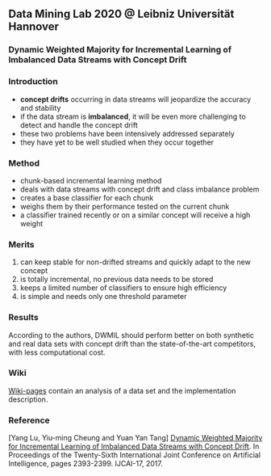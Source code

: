 ## Data Mining Lab 2020 @ Leibniz Universität Hannover

### Dynamic Weighted Majority for Incremental Learning of Imbalanced Data Streams with Concept Drift

### Introduction

* **concept drifts** occurring in data streams will jeopardize the accuracy and stability
* if the data stream is **imbalanced**, it will be even more challenging to detect and handle the concept drift
* these two problems have been intensively addressed separately
* they have yet to be well studied when they occur together

### Method

* chunk-based incremental learning method
* deals with data streams with concept drift and class imbalance problem
* creates a base classifier for each chunk
* weighs them by their performance tested on the current chunk
* a classifier trained recently or on a similar concept will receive a high weight

### Merits

1. can keep stable for non-drifted streams and quickly adapt to the new concept
2. is totally incremental, no previous data needs to be stored
3. keeps a limited number of classifiers to ensure high efficiency
4. is simple and needs only one threshold parameter

### Results

According to the authors, DWMIL should perform better on both synthetic and real data sets with concept drift than the state-of-the-art competitors, with less computational cost.

### Wiki

[Wiki-pages](https://github.com/djozefiak/dmlab-dwmil/wiki) contain an analysis of a data set and the implementation description.

### Reference

\[Yang Lu, Yiu-ming Cheung and Yuan Yan Tang\] [Dynamic Weighted Majority for Incremental Learning of Imbalanced Data Streams with Concept Drift](https://doi.org/10.24963/ijcai.2017/333). In Proceedings of the Twenty-Sixth International Joint Conference on Artificial Intelligence, pages 2393-2399. IJCAI-17, 2017.
